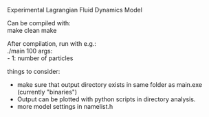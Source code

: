 Experimental Lagrangian Fluid Dynamics Model

Can be compiled with:  
make clean
make


After compilation, run with e.g.:  
./main 100 
args:  
    - 1: number of particles  

things to consider:  
- make sure that output directory exists in same folder
  as main.exe (currently "binaries")
- Output can be plotted with python scripts in directory analysis.
- more model settings in namelist.h
